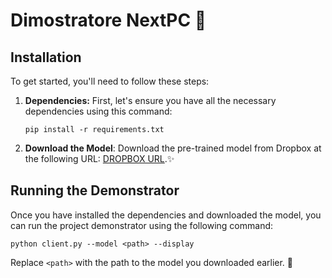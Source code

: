 # Dimostratore NextPC :car:

## Installation

To get started, you'll need to follow these steps:

1. **Dependencies:** First, let's ensure you have all the necessary dependencies using this command:

   ```shell
   pip install -r requirements.txt
   ```

2. **Download the Model**: Download the pre-trained model from Dropbox at the following URL: [DROPBOX URL](XXX).✨

## Running the Demonstrator

Once you have installed the dependencies and downloaded the model, you can run the project demonstrator using the following command:

```shell
python client.py --model <path> --display
```

Replace `<path>` with the path to the model you downloaded earlier. 🚀
